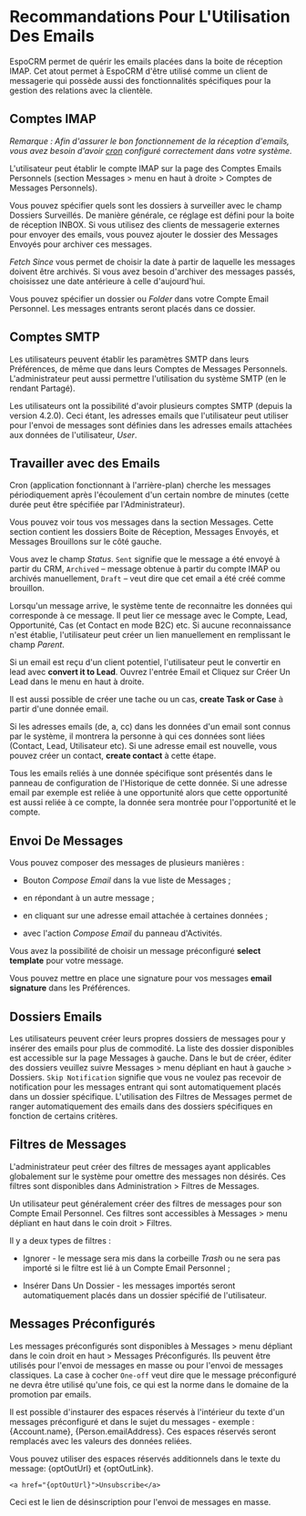 # Recommandations Pour L'Utilisation Des Emails  

EspoCRM  permet de quérir les emails placées dans la boite de réception IMAP. Cet atout permet à EspoCRM d'être utilisé comme un client de messagerie qui possède aussi des fonctionnalités spécifiques pour la gestion des relations avec la clientèle.  

## Comptes IMAP  

*Remarque : Afin d'assurer le bon fonctionnement de la réception d'emails, vous avez besoin d'avoir [cron](https://github.com/espocrm/documentation/blob/master/administration/server-configuration.md#setup-a-crontab) configuré correctement dans votre système.*  

L'utilisateur peut établir le compte IMAP sur la page des Comptes Emails Personnels (section Messages > menu en haut à droite > Comptes de Messages Personnels).  

Vous pouvez spécifier quels sont les dossiers à surveiller avec le champ Dossiers Surveillés. De manière générale, ce réglage est défini pour la boite de réception INBOX. Si vous utilisez des clients de messagerie externes pour envoyer des emails, vous pouvez ajouter le dossier des Messages Envoyés pour archiver ces messages.  

*Fetch Since* vous permet de choisir la date à partir de laquelle les messages doivent être archivés. Si vous avez besoin d'archiver des messages passés, choisissez une date antérieure à celle d'aujourd'hui.  

Vous pouvez spécifier un dossier ou *Folder* dans votre Compte Email Personnel. Les messages entrants seront placés dans ce dossier.   

## Comptes SMTP  

Les utilisateurs peuvent établir les paramètres SMTP dans leurs Préférences, de même que dans leurs Comptes de Messages Personnels. L'administrateur peut aussi permettre l'utilisation du système SMTP (en le rendant Partagé).  

Les utilisateurs ont la possibilité d'avoir plusieurs comptes SMTP (depuis la version 4.2.0). Ceci étant, les adresses emails que l'utilisateur peut utiliser pour l'envoi de messages sont définies dans les adresses emails attachées aux données de l'utilisateur, *User*.  

## Travailler avec des Emails  

Cron (application fonctionnant à l'arrière-plan) cherche les messages périodiquement après l'écoulement d'un certain nombre de minutes (cette durée peut être spécifiée par l'Administrateur).  

Vous pouvez voir tous vos messages dans la section Messages. Cette section contient les dossiers Boite de Réception, Messages Envoyés, et Messages Brouillons sur le côté gauche.  

Vous avez le champ *Status*. `Sent` signifie que le message a été envoyé à partir du CRM, `Archived` – message obtenue à partir du compte IMAP ou archivés manuellement, `Draft` – veut dire que cet email a été créé comme brouillon.   

Lorsqu'un message arrive, le système tente de reconnaitre les données qui corresponde à ce message. Il peut lier ce message avec le Compte, Lead, Opportunité, Cas (et Contact en mode B2C) etc. Si aucune reconnaissance n'est établie, l'utilisateur peut créer un lien manuellement en remplissant le champ *Parent*.  

Si un email est reçu d'un client potentiel, l'utilisateur peut le convertir en lead avec **convert it to Lead**. Ouvrez l'entrée Email et Cliquez sur Créer Un Lead dans le menu en haut à droite.  

Il est aussi possible de créer une tache ou un cas, **create Task or Case** à partir d'une donnée email.  

Si les adresses emails (de, a, cc) dans les données d'un email sont connus par le système, il montrera la personne à qui ces données sont liées (Contact, Lead, Utilisateur etc). Si une adresse email est nouvelle, vous pouvez créer un contact, **create contact** à cette étape.  

Tous les emails reliés à une donnée spécifique sont présentés dans le panneau de configuration de l'Historique de cette donnée. Si une adresse email par exemple est reliée à une opportunité alors que cette opportunité est aussi reliée à ce compte, la donnée sera montrée pour l'opportunité et le compte.  

## Envoi De Messages  

Vous pouvez composer des messages de plusieurs manières :  

* Bouton *Compose Email* dans la vue liste de Messages ;  

* en répondant à un autre message ;  

* en cliquant sur une adresse email attachée à certaines données ;  

* avec l'action *Compose Email* du panneau d'Activités.  

Vous avez la possibilité de choisir un message préconfiguré **select template** pour votre message.  

Vous pouvez mettre en place une signature pour vos messages **email signature** dans les Préférences.  

## Dossiers Emails  

Les utilisateurs peuvent créer leurs propres dossiers de messages pour y insérer des emails pour plus de commodité. La liste des dossier disponibles est accessible sur la page Messages à gauche. Dans le but de créer, éditer des dossiers veuillez suivre Messages > menu dépliant en haut à gauche > Dossiers. `Skip Notification` signifie que vous ne voulez pas recevoir de notification pour les messages entrant qui sont automatiquement placés dans un dossier spécifique. L'utilisation des Filtres de Messages permet de ranger automatiquement des emails dans des dossiers spécifiques en fonction de certains critères.  

## Filtres de Messages  

L'administrateur peut créer des filtres de messages ayant applicables globalement sur le système pour omettre des messages non désirés. Ces filtres sont disponibles dans Administration > Filtres de Messages.  

Un utilisateur peut généralement créer des filtres de messages pour son Compte Email Personnel. Ces filtres sont accessibles à Messages > menu dépliant en haut dans le coin droit > Filtres.  

Il y a deux types de filtres :  

* Ignorer - le message sera mis dans la corbeille *Trash* ou ne sera pas importé si le filtre est lié à un Compte Email Personnel ;  

* Insérer Dans Un Dossier - les messages importés seront automatiquement placés dans un dossier spécifié de l'utilisateur.  

## Messages Préconfigurés  

Les messages préconfigurés sont disponibles à Messages > menu dépliant dans le coin droit en haut > Messages Préconfigurés. Ils peuvent être utilisés pour l'envoi de messages en masse ou pour l'envoi de messages classiques. La case à cocher `One-off` veut dire que le message préconfiguré ne devra être utilisé qu'une fois, ce qui est la norme dans le domaine de la promotion par emails.  

Il est possible d'instaurer des espaces réservés à l'intérieur du texte d'un messages préconfiguré et dans le sujet du messages - exemple : {Account.name}, {Person.emailAddress}. Ces espaces réservés seront remplacés avec les valeurs des données reliées.   

Vous pouvez utiliser des espaces réservés additionnels dans le texte du message: {optOutUrl} et {optOutLink}.  

```  
<a href="{optOutUrl}">Unsubscribe</a>  

```  

Ceci est le lien de désinscription pour l'envoi de messages en masse.  
